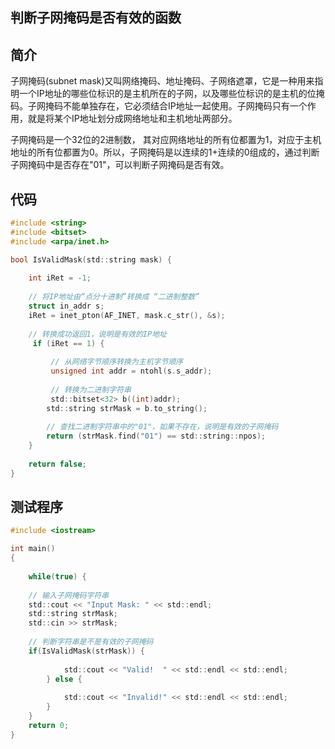 ## 判断子网掩码是否有效的函数



## 简介

子网掩码(subnet mask)又叫网络掩码、地址掩码、子网络遮罩，它是一种用来指明一个IP地址的哪些位标识的是主机所在的子网，以及哪些位标识的是主机的位掩码。子网掩码不能单独存在，它必须结合IP地址一起使用。子网掩码只有一个作用，就是将某个IP地址划分成网络地址和主机地址两部分。

子网掩码是一个32位的2进制数， 其对应网络地址的所有位都置为1，对应于主机地址的所有位都置为0。所以，子网掩码是以连续的1+连续的0组成的，通过判断子网掩码中是否存在"01"，可以判断子网掩码是否有效。

## 代码

```c
#include <string>
#include <bitset>
#include <arpa/inet.h>

bool IsValidMask(std::string mask) {
    
    int iRet = -1;
    
    // 将IP地址由“点分十进制”转换成 “二进制整数”
    struct in_addr s;
    iRet = inet_pton(AF_INET, mask.c_str(), &s); 
    
    // 转换成功返回1，说明是有效的IP地址
     if (iRet == 1) {
    
         // 从网络字节顺序转换为主机字节顺序
         unsigned int addr = ntohl(s.s_addr);
         
         // 转换为二进制字符串
         std::bitset<32> b((int)addr);
        std::string strMask = b.to_string();
        
        // 查找二进制字符串中的"01"，如果不存在，说明是有效的子网掩码
        return (strMask.find("01") == std::string::npos);
    }
    
    return false;
}
```

## 测试程序

```c
#include <iostream>

int main()
{
    
    while(true) {
    
    // 输入子网掩码字符串
    std::cout << "Input Mask: " << std::endl;
    std::string strMask;
    std::cin >> strMask;
    
    // 判断字符串是不是有效的子网掩码
    if(IsValidMask(strMask)) {
    
            std::cout << "Valid!  " << std::endl << std::endl;
        } else {
    
            std::cout << "Invalid!" << std::endl << std::endl;
        }
    }
    return 0;
}
```
